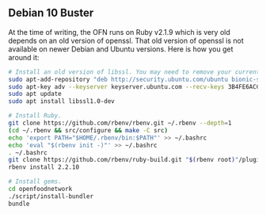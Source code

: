 ## Debian 10 Buster

At the time of writing, the OFN runs on Ruby v2.1.9 which is very old depends on an old version of openssl. That old version of openssl is not available on newer Debian and Ubuntu versions. Here is how you get around it:

```sh
# Install an old version of libssl. You may need to remove your current libssl first.
sudo apt-add-repository "deb http://security.ubuntu.com/ubuntu bionic-security main"
sudo apt-key adv --keyserver keyserver.ubuntu.com --recv-keys 3B4FE6ACC0B21F32
sudo apt update
sudo apt install libssl1.0-dev

# Install Ruby.
git clone https://github.com/rbenv/rbenv.git ~/.rbenv --depth=1
(cd ~/.rbenv && src/configure && make -C src)
echo 'export PATH="$HOME/.rbenv/bin:$PATH"' >> ~/.bashrc
echo 'eval "$(rbenv init -)"' >> ~/.bashrc
. ~/.bashrc
git clone https://github.com/rbenv/ruby-build.git "$(rbenv root)"/plugins/ruby-build --depth 1
rbenv install 2.2.10

# Install gems.
cd openfoodnetwork
./script/install-bundler
bundle
```